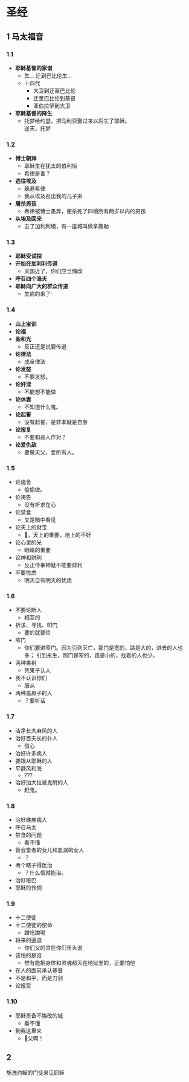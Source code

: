 # 圣经

## 1 马太福音

### 1.1 

- **耶稣基督的家谱**
	- 生... 迁到巴比伦生...
	- 十四代
		- 大卫到迁至巴比伦
		- 迁至巴比伦到基督
		- 亚伯拉罕到大卫
- **耶稣基督的降生**
	- 托梦给约瑟，把马利亚娶过来以后生了耶稣。  
		逆天，托梦

### 1.2 

- **博士朝拜**
	- 耶稣生在犹太的伯利恒
	- 希律是谁？
- **逃往埃及**
	- 躲避希律
	- 我从埃及召出我的儿子来
- **屠杀男孩**
	- 希律被博士愚弄，便杀死了四境所有两岁以内的男孩
- **从埃及回来**
	- 去了加利利境，有一座城叫做拿撒勒

### 1.3 

- **耶稣受试探**
- **开始在加利利传道**
	- 天国近了，你们应当悔改
- **呼召四个渔夫**
- **耶稣向广大的群众传道**
	- 生病的来了·

### 1.4 

- **山上宝训**
- **论福**
- **盐和光**
	- 反正还是说要传道
- **论律法**
	- 成全律法
- **论发怒**
	- 不要发怒。
- **论奸淫**
	- 不能想不能做
- **论休妻**
	- 不知道什么鬼。
- **论起誓**
	- 没有起誓，是非本就是自身
- **论报复**
	- 不要和恶人作对？
- **论爱仇敌**
	- 要做天父，爱所有人。

### 1.5 

- 论施舍
	- 偷偷做。
- 论祷告
	- 没有祈求在心
- 论禁食
	- 又是暗中看见
- 论天上的财宝
	- 🤔，天上的重要，地上的不好
- 论心里的光
	- 眼睛的重要
- 论神和财利
	- 反正侍奉神就不能要财利
- 不要忧虑
	- 明天自有明天的忧虑

### 1.6 

- 不要论断人
	- 相互的
- 祈求、寻找、叩门
	- 要的就要给
- 窄门
	- 你们要进窄门。因为引到灭亡，那门是宽的，路是大的，进去的人也多； 引到永生，那门是窄的，路是小的，找着的人也少。
- 两种果树
	- 凭果子认人
- 我不认识你们
	- 服从
- 两种盖房子的人
	- ？要听话

### 1.7 

- 洁净长大麻风的人
- 治好百夫长的仆人
	- 信心
- 治好许多病人
- 要跟从耶稣的人
- 平静风和海
	- ???
- 治好加大拉被鬼附的人
	- 赶鬼。

### 1.8 

- 治好瘫痪病人
- 呼召马太
- 禁食的问题
	- 看不懂
- 管会堂者的女儿和血漏的女人
	- ？
- 两个瞎子得医治
	- ？什么信就能治。
- 治好哑巴
- 耶稣的怜悯

### 1.9 

- 十二使徒
- 十二使徒的使命
	- 蹭吃蹭喝
- 将来的逼迫
	- 你们父的灵在你们里头说
- 该怕的是谁
	- 惟有能把身体和灵魂都灭在地狱里的，正要怕他
- 在人的面前承认基督
- 不是和平，而是刀剑
- 论报赏

### 1.10 

- 耶稣责备不悔改的城
	- 看不懂
- 到我这里来
	- 🤔父啊！

## 2 

施洗约翰的门徒来见耶稣  
